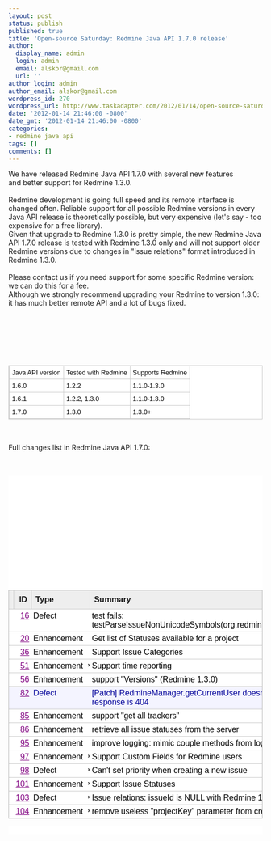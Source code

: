 ```yaml
---
layout: post
status: publish
published: true
title: 'Open-source Saturday: Redmine Java API 1.7.0 release'
author:
  display_name: admin
  login: admin
  email: alskor@gmail.com
  url: ''
author_login: admin
author_email: alskor@gmail.com
wordpress_id: 270
wordpress_url: http://www.taskadapter.com/2012/01/14/open-source-saturday-redmine-java-api-1-7-0-release/
date: '2012-01-14 21:46:00 -0800'
date_gmt: '2012-01-14 21:46:00 -0800'
categories:
- redmine java api
tags: []
comments: []
---
```

<p>We have released Redmine Java API 1.7.0 with several new features and&nbsp;better support for Redmine 1.3.0.<br/><br/>Redmine development is going full speed and its remote interface is changed often. Reliable support for all possible Redmine versions in every Java API release is theoretically possible, but very expensive (let's say - too expensive for a free library). <br/>Given that upgrade to Redmine 1.3.0 is pretty simple,&nbsp;the new Redmine Java API 1.7.0 release is tested with Redmine 1.3.0 only and will not support older Redmine versions due to changes in "issue relations" format introduced in Redmine 1.3.0.<br/><br/>Please contact us if you need support for some specific Redmine version: we can do this for a fee.<br/>Although we strongly recommend upgrading your Redmine to version 1.3.0: it has much better remote API and a lot of bugs fixed.<br/><br/><br/><br />
<table class="wikitable" style="-webkit-border-horizontal-spacing: 0px; -webkit-border-vertical-spacing: 0px; background-color: white; border-bottom-color: rgb(204, 204, 204); border-bottom-style: solid; border-bottom-width: 1px; border-image: initial; border-left-color: rgb(204, 204, 204); border-left-style: solid; border-left-width: 1px; border-right-color: rgb(204, 204, 204); border-right-style: solid; border-right-width: 1px; border-top-color: rgb(204, 204, 204); border-top-style: solid; border-top-width: 1px; color: black; font-family: arial, sans-serif; font-size: 13px;">
<tbody>
<tr>
<td style="border-bottom-color: rgb(204, 204, 204); border-bottom-style: solid; border-bottom-width: 1px; border-image: initial; border-left-color: rgb(204, 204, 204); border-left-style: solid; border-left-width: 1px; border-right-color: rgb(204, 204, 204); border-right-style: solid; border-right-width: 1px; border-top-color: rgb(204, 204, 204); border-top-style: solid; border-top-width: 1px; padding-bottom: 5px; padding-left: 5px; padding-right: 5px; padding-top: 5px;">Java API version</td>
<td style="border-bottom-color: rgb(204, 204, 204); border-bottom-style: solid; border-bottom-width: 1px; border-image: initial; border-left-color: rgb(204, 204, 204); border-left-style: solid; border-left-width: 1px; border-right-color: rgb(204, 204, 204); border-right-style: solid; border-right-width: 1px; border-top-color: rgb(204, 204, 204); border-top-style: solid; border-top-width: 1px; padding-bottom: 5px; padding-left: 5px; padding-right: 5px; padding-top: 5px;">Tested with Redmine</td>
<td style="border-bottom-color: rgb(204, 204, 204); border-bottom-style: solid; border-bottom-width: 1px; border-image: initial; border-left-color: rgb(204, 204, 204); border-left-style: solid; border-left-width: 1px; border-right-color: rgb(204, 204, 204); border-right-style: solid; border-right-width: 1px; border-top-color: rgb(204, 204, 204); border-top-style: solid; border-top-width: 1px; padding-bottom: 5px; padding-left: 5px; padding-right: 5px; padding-top: 5px;">Supports Redmine</td></tr><br />
<tr>
<td style="border-bottom-color: rgb(204, 204, 204); border-bottom-style: solid; border-bottom-width: 1px; border-image: initial; border-left-color: rgb(204, 204, 204); border-left-style: solid; border-left-width: 1px; border-right-color: rgb(204, 204, 204); border-right-style: solid; border-right-width: 1px; border-top-color: rgb(204, 204, 204); border-top-style: solid; border-top-width: 1px; padding-bottom: 5px; padding-left: 5px; padding-right: 5px; padding-top: 5px;">1.6.0</td>
<td style="border-bottom-color: rgb(204, 204, 204); border-bottom-style: solid; border-bottom-width: 1px; border-image: initial; border-left-color: rgb(204, 204, 204); border-left-style: solid; border-left-width: 1px; border-right-color: rgb(204, 204, 204); border-right-style: solid; border-right-width: 1px; border-top-color: rgb(204, 204, 204); border-top-style: solid; border-top-width: 1px; padding-bottom: 5px; padding-left: 5px; padding-right: 5px; padding-top: 5px;">1.2.2</td>
<td style="border-bottom-color: rgb(204, 204, 204); border-bottom-style: solid; border-bottom-width: 1px; border-image: initial; border-left-color: rgb(204, 204, 204); border-left-style: solid; border-left-width: 1px; border-right-color: rgb(204, 204, 204); border-right-style: solid; border-right-width: 1px; border-top-color: rgb(204, 204, 204); border-top-style: solid; border-top-width: 1px; padding-bottom: 5px; padding-left: 5px; padding-right: 5px; padding-top: 5px;">1.1.0-1.3.0</td></tr><br />
<tr>
<td style="border-bottom-color: rgb(204, 204, 204); border-bottom-style: solid; border-bottom-width: 1px; border-image: initial; border-left-color: rgb(204, 204, 204); border-left-style: solid; border-left-width: 1px; border-right-color: rgb(204, 204, 204); border-right-style: solid; border-right-width: 1px; border-top-color: rgb(204, 204, 204); border-top-style: solid; border-top-width: 1px; padding-bottom: 5px; padding-left: 5px; padding-right: 5px; padding-top: 5px;">1.6.1</td>
<td style="border-bottom-color: rgb(204, 204, 204); border-bottom-style: solid; border-bottom-width: 1px; border-image: initial; border-left-color: rgb(204, 204, 204); border-left-style: solid; border-left-width: 1px; border-right-color: rgb(204, 204, 204); border-right-style: solid; border-right-width: 1px; border-top-color: rgb(204, 204, 204); border-top-style: solid; border-top-width: 1px; padding-bottom: 5px; padding-left: 5px; padding-right: 5px; padding-top: 5px;">1.2.2, 1.3.0</td>
<td style="border-bottom-color: rgb(204, 204, 204); border-bottom-style: solid; border-bottom-width: 1px; border-image: initial; border-left-color: rgb(204, 204, 204); border-left-style: solid; border-left-width: 1px; border-right-color: rgb(204, 204, 204); border-right-style: solid; border-right-width: 1px; border-top-color: rgb(204, 204, 204); border-top-style: solid; border-top-width: 1px; padding-bottom: 5px; padding-left: 5px; padding-right: 5px; padding-top: 5px;">1.1.0-1.3.0</td></tr><br />
<tr>
<td style="border-bottom-color: rgb(204, 204, 204); border-bottom-style: solid; border-bottom-width: 1px; border-image: initial; border-left-color: rgb(204, 204, 204); border-left-style: solid; border-left-width: 1px; border-right-color: rgb(204, 204, 204); border-right-style: solid; border-right-width: 1px; border-top-color: rgb(204, 204, 204); border-top-style: solid; border-top-width: 1px; padding-bottom: 5px; padding-left: 5px; padding-right: 5px; padding-top: 5px;">1.7.0</td>
<td style="border-bottom-color: rgb(204, 204, 204); border-bottom-style: solid; border-bottom-width: 1px; border-image: initial; border-left-color: rgb(204, 204, 204); border-left-style: solid; border-left-width: 1px; border-right-color: rgb(204, 204, 204); border-right-style: solid; border-right-width: 1px; border-top-color: rgb(204, 204, 204); border-top-style: solid; border-top-width: 1px; padding-bottom: 5px; padding-left: 5px; padding-right: 5px; padding-top: 5px;">1.3.0</td>
<td style="border-bottom-color: rgb(204, 204, 204); border-bottom-style: solid; border-bottom-width: 1px; border-image: initial; border-left-color: rgb(204, 204, 204); border-left-style: solid; border-left-width: 1px; border-right-color: rgb(204, 204, 204); border-right-style: solid; border-right-width: 1px; border-top-color: rgb(204, 204, 204); border-top-style: solid; border-top-width: 1px; padding-bottom: 5px; padding-left: 5px; padding-right: 5px; padding-top: 5px;">1.3.0+</td></tr></tbody></table><br/><br/>Full changes list in Redmine Java API 1.7.0:<br/><br/><br/>
<div id="cursorarea" style="background-color: white; font-family: arial, sans-serif; font-size: 13px;">
<table border="0" cellpadding="2" cellspacing="0" class="results" id="resultstable" style="border-left-color: rgb(187, 187, 187); border-left-style: solid; border-left-width: 1px; border-right-color: rgb(187, 187, 187); border-right-style: solid; border-right-width: 1px;">
<thead>
<tr id="headingrow" style="border-bottom-color: initial; border-bottom-style: initial; border-bottom-width: 0px;">
<th class="col_0" nowrap="nowrap" style="background-attachment: initial; background-clip: initial; background-color: #eeeeee; background-image: initial; background-origin: initial; background-position: initial initial; background-repeat: initial initial; border-bottom-color: rgb(204, 204, 204); border-bottom-style: solid; border-bottom-width: 1px; border-image: initial; border-left-color: initial; border-left-style: initial; border-left-width: 0px; border-right-color: rgb(204, 204, 204); border-right-style: solid; border-right-width: 1px; border-top-color: rgb(204, 204, 204); border-top-style: solid; border-top-width: 1px; padding-right: 1px; text-align: left;"><br/><span style="font-size: xx-small;"><br/></span></th>
<th class="col_1" style="background-attachment: initial; background-clip: initial; background-color: #eeeeee; background-image: initial; background-origin: initial; border-bottom-color: rgb(204, 204, 204); border-bottom-style: solid; border-bottom-width: 1px; border-image: initial; border-left-color: initial; border-left-style: initial; border-left-width: 0px; border-right-color: rgb(204, 204, 204); border-right-style: solid; border-right-width: 1px; border-top-color: rgb(204, 204, 204); border-top-style: solid; border-top-width: 1px; padding-right: 1px;">ID&nbsp;</th>
<th class="col_2" style="background-attachment: initial; background-clip: initial; background-color: #eeeeee; background-image: initial; background-origin: initial; background-position: initial initial; background-repeat: initial initial; border-bottom-color: rgb(204, 204, 204); border-bottom-style: solid; border-bottom-width: 1px; border-image: initial; border-left-color: initial; border-left-style: initial; border-left-width: 0px; border-right-color: initial; border-right-style: initial; border-right-width: 0px; border-top-color: rgb(204, 204, 204); border-top-style: solid; border-top-width: 1px; padding-right: 1px; text-align: left;"><span style="text-align: center;">Type&nbsp;</span></th>
<th class="col_2" id="summaryheading" nowrap="nowrap" style="background-attachment: initial; background-clip: initial; background-color: #eeeeee; background-image: initial; background-origin: initial; background-position: initial initial; background-repeat: initial initial; border-bottom-color: rgb(204, 204, 204); border-bottom-style: solid; border-bottom-width: 1px; border-image: initial; border-left-color: initial; border-left-style: initial; border-left-width: 0px; border-right-color: rgb(204, 204, 204); border-right-style: solid; border-right-width: 1px; border-top-color: rgb(204, 204, 204); border-top-style: solid; border-top-width: 1px; padding-right: 1px; text-align: left;" width="100%"><br/></th>
<th style="background-attachment: initial; background-clip: initial; background-color: #eeeeee; background-image: initial; background-origin: initial; background-position: initial initial; background-repeat: initial initial; border-bottom-color: rgb(204, 204, 204); border-bottom-style: solid; border-bottom-width: 1px; border-image: initial; border-left-color: initial; border-left-style: initial; border-left-width: 0px; border-right-color: initial; border-right-style: initial; border-right-width: 0px; border-top-color: rgb(204, 204, 204); border-top-style: solid; border-top-width: 1px; padding-right: 1px; text-align: left; width: 3ex;"><span style="text-align: center;">Summary</span></th></tr></thead><br />
<tbody>
<tr class="ifOpened cursor_off">
<td class="vt rowwidgets" nowrap="nowrap" style="background-attachment: initial; background-clip: initial; background-image: initial; background-origin: initial; border-bottom-color: rgb(204, 204, 204); border-bottom-style: solid; border-bottom-width: 1px; cursor: pointer; padding-bottom: 0px; padding-left: 7px; padding-right: 2px; padding-top: 2px; vertical-align: top;"></td>
<td class="vt id col_0" style="background-attachment: initial; background-clip: initial; background-image: initial; background-origin: initial; border-bottom-color: rgb(204, 204, 204); border-bottom-style: solid; border-bottom-width: 1px; cursor: pointer; padding-bottom: 4px; padding-left: 4px; padding-right: 4px; padding-top: 4px; text-align: right; vertical-align: top;"><a href="http:&#47;&#47;code.google.com&#47;p&#47;redmine-java-api&#47;issues&#47;detail?id=16&amp;can=1&amp;q=label%3AMilestone-1.7.0&amp;colspec=ID%20Type%20Summary" style="color: purple; white-space: nowrap;">16</a></td>
<td class="vt col_1" style="background-attachment: initial; background-clip: initial; background-image: initial; background-origin: initial; border-bottom-color: rgb(204, 204, 204); border-bottom-style: solid; border-bottom-width: 1px; cursor: pointer; padding-bottom: 4px; padding-left: 4px; padding-right: 4px; padding-top: 4px; vertical-align: top;"><a href="http:&#47;&#47;code.google.com&#47;p&#47;redmine-java-api&#47;issues&#47;detail?id=16&amp;can=1&amp;q=label%3AMilestone-1.7.0&amp;colspec=ID%20Type%20Summary" style="color: black; text-decoration: none;">Defect</a></td>
<td align="right" class="vt col_2" style="background-attachment: initial; background-clip: initial; background-image: initial; background-origin: initial; border-bottom-color: rgb(204, 204, 204); border-bottom-style: solid; border-bottom-width: 1px; cursor: pointer; padding-bottom: 4px; padding-left: 4px; padding-right: 0px; padding-top: 0.15em; vertical-align: top;" valign="top"></td>
<td class="vt col_2" style="background-attachment: initial; background-clip: initial; background-image: initial; background-origin: initial; border-bottom-color: rgb(204, 204, 204); border-bottom-style: solid; border-bottom-width: 1px; cursor: pointer; padding-bottom: 4px; padding-left: 4px; padding-right: 4px; padding-top: 4px; vertical-align: top;" width="100%"><a href="http:&#47;&#47;code.google.com&#47;p&#47;redmine-java-api&#47;issues&#47;detail?id=16&amp;can=1&amp;q=label%3AMilestone-1.7.0&amp;colspec=ID%20Type%20Summary" style="color: black; text-decoration: none;">test fails: testParseIssueNonUnicodeSymbols(org.redmine.ta.internal.TestRedmineXMLParser)</a></td>
<td style="background-attachment: initial; background-clip: initial; background-image: initial; background-origin: initial; border-bottom-color: rgb(204, 204, 204); border-bottom-style: solid; border-bottom-width: 1px; cursor: pointer; padding-bottom: 4px; padding-left: 4px; padding-right: 4px; padding-top: 4px;"></td></tr><br />
<tr class="ifOpened cursor_off">
<td class="vt rowwidgets" nowrap="nowrap" style="background-attachment: initial; background-clip: initial; background-image: initial; background-origin: initial; border-bottom-color: rgb(204, 204, 204); border-bottom-style: solid; border-bottom-width: 1px; cursor: pointer; padding-bottom: 0px; padding-left: 7px; padding-right: 2px; padding-top: 2px; vertical-align: top;"></td>
<td class="vt id col_0" style="background-attachment: initial; background-clip: initial; background-image: initial; background-origin: initial; border-bottom-color: rgb(204, 204, 204); border-bottom-style: solid; border-bottom-width: 1px; cursor: pointer; padding-bottom: 4px; padding-left: 4px; padding-right: 4px; padding-top: 4px; text-align: right; vertical-align: top;"><a href="http:&#47;&#47;code.google.com&#47;p&#47;redmine-java-api&#47;issues&#47;detail?id=20&amp;can=1&amp;q=label%3AMilestone-1.7.0&amp;colspec=ID%20Type%20Summary" style="color: purple; white-space: nowrap;">20</a></td>
<td class="vt col_1" style="background-attachment: initial; background-clip: initial; background-image: initial; background-origin: initial; border-bottom-color: rgb(204, 204, 204); border-bottom-style: solid; border-bottom-width: 1px; cursor: pointer; padding-bottom: 4px; padding-left: 4px; padding-right: 4px; padding-top: 4px; vertical-align: top;"><a href="http:&#47;&#47;code.google.com&#47;p&#47;redmine-java-api&#47;issues&#47;detail?id=20&amp;can=1&amp;q=label%3AMilestone-1.7.0&amp;colspec=ID%20Type%20Summary" style="color: black; text-decoration: none;">Enhancement</a></td>
<td align="right" class="vt col_2" style="background-attachment: initial; background-clip: initial; background-image: initial; background-origin: initial; border-bottom-color: rgb(204, 204, 204); border-bottom-style: solid; border-bottom-width: 1px; cursor: pointer; padding-bottom: 4px; padding-left: 4px; padding-right: 0px; padding-top: 0.15em; vertical-align: top;" valign="top"></td>
<td class="vt col_2" style="background-attachment: initial; background-clip: initial; background-image: initial; background-origin: initial; border-bottom-color: rgb(204, 204, 204); border-bottom-style: solid; border-bottom-width: 1px; cursor: pointer; padding-bottom: 4px; padding-left: 4px; padding-right: 4px; padding-top: 4px; vertical-align: top;" width="100%"><a href="http:&#47;&#47;code.google.com&#47;p&#47;redmine-java-api&#47;issues&#47;detail?id=20&amp;can=1&amp;q=label%3AMilestone-1.7.0&amp;colspec=ID%20Type%20Summary" style="color: black; text-decoration: none;">Get list of Statuses available for a project</a></td>
<td style="background-attachment: initial; background-clip: initial; background-image: initial; background-origin: initial; border-bottom-color: rgb(204, 204, 204); border-bottom-style: solid; border-bottom-width: 1px; cursor: pointer; padding-bottom: 4px; padding-left: 4px; padding-right: 4px; padding-top: 4px;"></td></tr><br />
<tr class="ifOpened cursor_off">
<td class="vt rowwidgets" nowrap="nowrap" style="background-attachment: initial; background-clip: initial; background-image: initial; background-origin: initial; border-bottom-color: rgb(204, 204, 204); border-bottom-style: solid; border-bottom-width: 1px; cursor: pointer; padding-bottom: 0px; padding-left: 7px; padding-right: 2px; padding-top: 2px; vertical-align: top;"><span style="font-family: Arial; font-size: x-small;"><br/></span></td>
<td class="vt id col_0" style="background-attachment: initial; background-clip: initial; background-image: initial; background-origin: initial; border-bottom-color: rgb(204, 204, 204); border-bottom-style: solid; border-bottom-width: 1px; cursor: pointer; padding-bottom: 4px; padding-left: 4px; padding-right: 4px; padding-top: 4px; text-align: right; vertical-align: top;"><a href="http:&#47;&#47;code.google.com&#47;p&#47;redmine-java-api&#47;issues&#47;detail?id=36&amp;can=1&amp;q=label%3AMilestone-1.7.0&amp;colspec=ID%20Type%20Summary" style="color: purple; white-space: nowrap;">36</a></td>
<td class="vt col_1" style="background-attachment: initial; background-clip: initial; background-image: initial; background-origin: initial; border-bottom-color: rgb(204, 204, 204); border-bottom-style: solid; border-bottom-width: 1px; cursor: pointer; padding-bottom: 4px; padding-left: 4px; padding-right: 4px; padding-top: 4px; vertical-align: top;"><a href="http:&#47;&#47;code.google.com&#47;p&#47;redmine-java-api&#47;issues&#47;detail?id=36&amp;can=1&amp;q=label%3AMilestone-1.7.0&amp;colspec=ID%20Type%20Summary" style="color: black; text-decoration: none;">Enhancement</a></td>
<td align="right" class="vt col_2" style="background-attachment: initial; background-clip: initial; background-image: initial; background-origin: initial; border-bottom-color: rgb(204, 204, 204); border-bottom-style: solid; border-bottom-width: 1px; cursor: pointer; padding-bottom: 4px; padding-left: 4px; padding-right: 0px; padding-top: 0.15em; vertical-align: top;" valign="top"></td>
<td class="vt col_2" style="background-attachment: initial; background-clip: initial; background-image: initial; background-origin: initial; border-bottom-color: rgb(204, 204, 204); border-bottom-style: solid; border-bottom-width: 1px; cursor: pointer; padding-bottom: 4px; padding-left: 4px; padding-right: 4px; padding-top: 4px; vertical-align: top;" width="100%"><a href="http:&#47;&#47;code.google.com&#47;p&#47;redmine-java-api&#47;issues&#47;detail?id=36&amp;can=1&amp;q=label%3AMilestone-1.7.0&amp;colspec=ID%20Type%20Summary" style="color: black; text-decoration: none;">Support Issue Categories</a></td>
<td style="background-attachment: initial; background-clip: initial; background-image: initial; background-origin: initial; border-bottom-color: rgb(204, 204, 204); border-bottom-style: solid; border-bottom-width: 1px; cursor: pointer; padding-bottom: 4px; padding-left: 4px; padding-right: 4px; padding-top: 4px;"></td></tr><br />
<tr class="ifOpened cursor_off">
<td class="vt rowwidgets" nowrap="nowrap" style="background-attachment: initial; background-clip: initial; background-image: initial; background-origin: initial; border-bottom-color: rgb(204, 204, 204); border-bottom-style: solid; border-bottom-width: 1px; cursor: pointer; padding-bottom: 0px; padding-left: 7px; padding-right: 2px; padding-top: 2px; vertical-align: top;"><span style="font-family: Arial; font-size: x-small;"><br/></span></td>
<td class="vt id col_0" style="background-attachment: initial; background-clip: initial; background-image: initial; background-origin: initial; border-bottom-color: rgb(204, 204, 204); border-bottom-style: solid; border-bottom-width: 1px; cursor: pointer; padding-bottom: 4px; padding-left: 4px; padding-right: 4px; padding-top: 4px; text-align: right; vertical-align: top;"><a href="http:&#47;&#47;code.google.com&#47;p&#47;redmine-java-api&#47;issues&#47;detail?id=51&amp;can=1&amp;q=label%3AMilestone-1.7.0&amp;colspec=ID%20Type%20Summary" style="color: purple; white-space: nowrap;">51</a></td>
<td class="vt col_1" style="background-attachment: initial; background-clip: initial; background-image: initial; background-origin: initial; border-bottom-color: rgb(204, 204, 204); border-bottom-style: solid; border-bottom-width: 1px; cursor: pointer; padding-bottom: 4px; padding-left: 4px; padding-right: 4px; padding-top: 4px; vertical-align: top;"><a href="http:&#47;&#47;code.google.com&#47;p&#47;redmine-java-api&#47;issues&#47;detail?id=51&amp;can=1&amp;q=label%3AMilestone-1.7.0&amp;colspec=ID%20Type%20Summary" style="color: black; text-decoration: none;">Enhancement</a></td>
<td align="right" class="vt col_2" style="background-attachment: initial; background-clip: initial; background-image: initial; background-origin: initial; border-bottom-color: rgb(204, 204, 204); border-bottom-style: solid; border-bottom-width: 1px; cursor: pointer; padding-bottom: 4px; padding-left: 4px; padding-right: 0px; padding-top: 0.15em; vertical-align: top;" valign="top"><small><b>&rsaquo;</b></small></td>
<td class="vt col_2" style="background-attachment: initial; background-clip: initial; background-image: initial; background-origin: initial; border-bottom-color: rgb(204, 204, 204); border-bottom-style: solid; border-bottom-width: 1px; cursor: pointer; padding-bottom: 4px; padding-left: 4px; padding-right: 4px; padding-top: 4px; vertical-align: top;" width="100%"><a href="http:&#47;&#47;code.google.com&#47;p&#47;redmine-java-api&#47;issues&#47;detail?id=51&amp;can=1&amp;q=label%3AMilestone-1.7.0&amp;colspec=ID%20Type%20Summary" style="color: black; text-decoration: none;">Support time reporting</a></td>
<td style="background-attachment: initial; background-clip: initial; background-image: initial; background-origin: initial; border-bottom-color: rgb(204, 204, 204); border-bottom-style: solid; border-bottom-width: 1px; cursor: pointer; padding-bottom: 4px; padding-left: 4px; padding-right: 4px; padding-top: 4px;"></td></tr><br />
<tr class="ifOpened cursor_off">
<td class="vt rowwidgets" nowrap="nowrap" style="background-attachment: initial; background-clip: initial; background-image: initial; background-origin: initial; border-bottom-color: rgb(204, 204, 204); border-bottom-style: solid; border-bottom-width: 1px; cursor: pointer; padding-bottom: 0px; padding-left: 7px; padding-right: 2px; padding-top: 2px; vertical-align: top;"><span style="font-family: Arial; font-size: x-small;"><br/></span></td>
<td class="vt id col_0" style="background-attachment: initial; background-clip: initial; background-image: initial; background-origin: initial; border-bottom-color: rgb(204, 204, 204); border-bottom-style: solid; border-bottom-width: 1px; cursor: pointer; padding-bottom: 4px; padding-left: 4px; padding-right: 4px; padding-top: 4px; text-align: right; vertical-align: top;"><a href="http:&#47;&#47;code.google.com&#47;p&#47;redmine-java-api&#47;issues&#47;detail?id=56&amp;can=1&amp;q=label%3AMilestone-1.7.0&amp;colspec=ID%20Type%20Summary" style="color: purple; white-space: nowrap;">56</a></td>
<td class="vt col_1" style="background-attachment: initial; background-clip: initial; background-image: initial; background-origin: initial; border-bottom-color: rgb(204, 204, 204); border-bottom-style: solid; border-bottom-width: 1px; cursor: pointer; padding-bottom: 4px; padding-left: 4px; padding-right: 4px; padding-top: 4px; vertical-align: top;"><a href="http:&#47;&#47;code.google.com&#47;p&#47;redmine-java-api&#47;issues&#47;detail?id=56&amp;can=1&amp;q=label%3AMilestone-1.7.0&amp;colspec=ID%20Type%20Summary" style="color: black; text-decoration: none;">Enhancement</a></td>
<td align="right" class="vt col_2" style="background-attachment: initial; background-clip: initial; background-image: initial; background-origin: initial; border-bottom-color: rgb(204, 204, 204); border-bottom-style: solid; border-bottom-width: 1px; cursor: pointer; padding-bottom: 4px; padding-left: 4px; padding-right: 0px; padding-top: 0.15em; vertical-align: top;" valign="top"></td>
<td class="vt col_2" style="background-attachment: initial; background-clip: initial; background-image: initial; background-origin: initial; border-bottom-color: rgb(204, 204, 204); border-bottom-style: solid; border-bottom-width: 1px; cursor: pointer; padding-bottom: 4px; padding-left: 4px; padding-right: 4px; padding-top: 4px; vertical-align: top;" width="100%"><a href="http:&#47;&#47;code.google.com&#47;p&#47;redmine-java-api&#47;issues&#47;detail?id=56&amp;can=1&amp;q=label%3AMilestone-1.7.0&amp;colspec=ID%20Type%20Summary" style="color: black; text-decoration: none;">support "Versions" (Redmine 1.3.0)</a></td>
<td style="background-attachment: initial; background-clip: initial; background-image: initial; background-origin: initial; border-bottom-color: rgb(204, 204, 204); border-bottom-style: solid; border-bottom-width: 1px; cursor: pointer; padding-bottom: 4px; padding-left: 4px; padding-right: 4px; padding-top: 4px;"></td></tr><br />
<tr class="ifOpened cursor_off hover">
<td class="vt rowwidgets" nowrap="nowrap" style="background-attachment: initial; background-clip: initial; background-color: #f4f4ff; background-image: initial; background-origin: initial; border-bottom-color: rgb(204, 204, 204); border-bottom-style: solid; border-bottom-width: 1px; cursor: pointer; padding-bottom: 0px; padding-left: 7px; padding-right: 2px; padding-top: 2px; vertical-align: top;"><span style="font-family: Arial; font-size: x-small;"><br/></span></td>
<td class="vt id col_0" style="background-attachment: initial; background-clip: initial; background-color: #f4f4ff; background-image: initial; background-origin: initial; background-position: initial initial; background-repeat: initial initial; border-bottom-color: rgb(204, 204, 204); border-bottom-style: solid; border-bottom-width: 1px; color: #000099; cursor: pointer; padding-bottom: 4px; padding-left: 4px; padding-right: 4px; padding-top: 4px; text-align: right; vertical-align: top;"><a href="http:&#47;&#47;code.google.com&#47;p&#47;redmine-java-api&#47;issues&#47;detail?id=82&amp;can=1&amp;q=label%3AMilestone-1.7.0&amp;colspec=ID%20Type%20Summary" style="color: purple; white-space: nowrap;">82</a></td>
<td class="vt col_1" style="background-attachment: initial; background-clip: initial; background-color: #f4f4ff; background-image: initial; background-origin: initial; background-position: initial initial; background-repeat: initial initial; border-bottom-color: rgb(204, 204, 204); border-bottom-style: solid; border-bottom-width: 1px; color: #000099; cursor: pointer; padding-bottom: 4px; padding-left: 4px; padding-right: 4px; padding-top: 4px; vertical-align: top;"><a href="http:&#47;&#47;code.google.com&#47;p&#47;redmine-java-api&#47;issues&#47;detail?id=82&amp;can=1&amp;q=label%3AMilestone-1.7.0&amp;colspec=ID%20Type%20Summary" style="color: #000099; text-decoration: none;">Defect</a></td>
<td align="right" class="vt col_2" style="background-attachment: initial; background-clip: initial; background-color: #f4f4ff; background-image: initial; background-origin: initial; background-position: initial initial; background-repeat: initial initial; border-bottom-color: rgb(204, 204, 204); border-bottom-style: solid; border-bottom-width: 1px; color: #000099; cursor: pointer; padding-bottom: 4px; padding-left: 4px; padding-right: 0px; padding-top: 0.15em; vertical-align: top;" valign="top"></td>
<td class="vt col_2" style="background-attachment: initial; background-clip: initial; background-color: #f4f4ff; background-image: initial; background-origin: initial; background-position: initial initial; background-repeat: initial initial; border-bottom-color: rgb(204, 204, 204); border-bottom-style: solid; border-bottom-width: 1px; color: #000099; cursor: pointer; padding-bottom: 4px; padding-left: 4px; padding-right: 4px; padding-top: 4px; vertical-align: top;" width="100%"><a href="http:&#47;&#47;code.google.com&#47;p&#47;redmine-java-api&#47;issues&#47;detail?id=82&amp;can=1&amp;q=label%3AMilestone-1.7.0&amp;colspec=ID%20Type%20Summary" style="color: #000099; text-decoration: none;">[Patch] RedmineManager.getCurrentUser doesn't throw NotFoundException if server response is 404</a></td>
<td style="background-attachment: initial; background-clip: initial; background-color: #f4f4ff; background-image: initial; background-origin: initial; background-position: initial initial; background-repeat: initial initial; border-bottom-color: rgb(204, 204, 204); border-bottom-style: solid; border-bottom-width: 1px; color: #000099; cursor: pointer; padding-bottom: 4px; padding-left: 4px; padding-right: 4px; padding-top: 4px;"></td></tr><br />
<tr class="ifOpened cursor_off">
<td class="vt rowwidgets" nowrap="nowrap" style="background-attachment: initial; background-clip: initial; background-image: initial; background-origin: initial; border-bottom-color: rgb(204, 204, 204); border-bottom-style: solid; border-bottom-width: 1px; cursor: pointer; padding-bottom: 0px; padding-left: 7px; padding-right: 2px; padding-top: 2px; vertical-align: top;"><span style="font-family: Arial; font-size: x-small;"><br/></span></td>
<td class="vt id col_0" style="background-attachment: initial; background-clip: initial; background-image: initial; background-origin: initial; border-bottom-color: rgb(204, 204, 204); border-bottom-style: solid; border-bottom-width: 1px; cursor: pointer; padding-bottom: 4px; padding-left: 4px; padding-right: 4px; padding-top: 4px; text-align: right; vertical-align: top;"><a href="http:&#47;&#47;code.google.com&#47;p&#47;redmine-java-api&#47;issues&#47;detail?id=85&amp;can=1&amp;q=label%3AMilestone-1.7.0&amp;colspec=ID%20Type%20Summary" style="color: purple; white-space: nowrap;">85</a></td>
<td class="vt col_1" style="background-attachment: initial; background-clip: initial; background-image: initial; background-origin: initial; border-bottom-color: rgb(204, 204, 204); border-bottom-style: solid; border-bottom-width: 1px; cursor: pointer; padding-bottom: 4px; padding-left: 4px; padding-right: 4px; padding-top: 4px; vertical-align: top;"><a href="http:&#47;&#47;code.google.com&#47;p&#47;redmine-java-api&#47;issues&#47;detail?id=85&amp;can=1&amp;q=label%3AMilestone-1.7.0&amp;colspec=ID%20Type%20Summary" style="color: black; text-decoration: none;">Enhancement</a></td>
<td align="right" class="vt col_2" style="background-attachment: initial; background-clip: initial; background-image: initial; background-origin: initial; border-bottom-color: rgb(204, 204, 204); border-bottom-style: solid; border-bottom-width: 1px; cursor: pointer; padding-bottom: 4px; padding-left: 4px; padding-right: 0px; padding-top: 0.15em; vertical-align: top;" valign="top"></td>
<td class="vt col_2" style="background-attachment: initial; background-clip: initial; background-image: initial; background-origin: initial; border-bottom-color: rgb(204, 204, 204); border-bottom-style: solid; border-bottom-width: 1px; cursor: pointer; padding-bottom: 4px; padding-left: 4px; padding-right: 4px; padding-top: 4px; vertical-align: top;" width="100%"><a href="http:&#47;&#47;code.google.com&#47;p&#47;redmine-java-api&#47;issues&#47;detail?id=85&amp;can=1&amp;q=label%3AMilestone-1.7.0&amp;colspec=ID%20Type%20Summary" style="color: black; text-decoration: none;">support "get all trackers"</a></td>
<td style="background-attachment: initial; background-clip: initial; background-image: initial; background-origin: initial; border-bottom-color: rgb(204, 204, 204); border-bottom-style: solid; border-bottom-width: 1px; cursor: pointer; padding-bottom: 4px; padding-left: 4px; padding-right: 4px; padding-top: 4px;"></td></tr><br />
<tr class="ifOpened cursor_off">
<td class="vt rowwidgets" nowrap="nowrap" style="background-attachment: initial; background-clip: initial; background-image: initial; background-origin: initial; border-bottom-color: rgb(204, 204, 204); border-bottom-style: solid; border-bottom-width: 1px; cursor: pointer; padding-bottom: 0px; padding-left: 7px; padding-right: 2px; padding-top: 2px; vertical-align: top;"><span style="font-family: Arial; font-size: x-small;"><br/></span></td>
<td class="vt id col_0" style="background-attachment: initial; background-clip: initial; background-image: initial; background-origin: initial; border-bottom-color: rgb(204, 204, 204); border-bottom-style: solid; border-bottom-width: 1px; cursor: pointer; padding-bottom: 4px; padding-left: 4px; padding-right: 4px; padding-top: 4px; text-align: right; vertical-align: top;"><a href="http:&#47;&#47;code.google.com&#47;p&#47;redmine-java-api&#47;issues&#47;detail?id=86&amp;can=1&amp;q=label%3AMilestone-1.7.0&amp;colspec=ID%20Type%20Summary" style="color: purple; white-space: nowrap;">86</a></td>
<td class="vt col_1" style="background-attachment: initial; background-clip: initial; background-image: initial; background-origin: initial; border-bottom-color: rgb(204, 204, 204); border-bottom-style: solid; border-bottom-width: 1px; cursor: pointer; padding-bottom: 4px; padding-left: 4px; padding-right: 4px; padding-top: 4px; vertical-align: top;"><a href="http:&#47;&#47;code.google.com&#47;p&#47;redmine-java-api&#47;issues&#47;detail?id=86&amp;can=1&amp;q=label%3AMilestone-1.7.0&amp;colspec=ID%20Type%20Summary" style="color: black; text-decoration: none;">Enhancement</a></td>
<td align="right" class="vt col_2" style="background-attachment: initial; background-clip: initial; background-image: initial; background-origin: initial; border-bottom-color: rgb(204, 204, 204); border-bottom-style: solid; border-bottom-width: 1px; cursor: pointer; padding-bottom: 4px; padding-left: 4px; padding-right: 0px; padding-top: 0.15em; vertical-align: top;" valign="top"></td>
<td class="vt col_2" style="background-attachment: initial; background-clip: initial; background-image: initial; background-origin: initial; border-bottom-color: rgb(204, 204, 204); border-bottom-style: solid; border-bottom-width: 1px; cursor: pointer; padding-bottom: 4px; padding-left: 4px; padding-right: 4px; padding-top: 4px; vertical-align: top;" width="100%"><a href="http:&#47;&#47;code.google.com&#47;p&#47;redmine-java-api&#47;issues&#47;detail?id=86&amp;can=1&amp;q=label%3AMilestone-1.7.0&amp;colspec=ID%20Type%20Summary" style="color: black; text-decoration: none;">retrieve all issue statuses from the server</a></td>
<td style="background-attachment: initial; background-clip: initial; background-image: initial; background-origin: initial; border-bottom-color: rgb(204, 204, 204); border-bottom-style: solid; border-bottom-width: 1px; cursor: pointer; padding-bottom: 4px; padding-left: 4px; padding-right: 4px; padding-top: 4px;"></td></tr><br />
<tr class="ifOpened cursor_off">
<td class="vt rowwidgets" nowrap="nowrap" style="background-attachment: initial; background-clip: initial; background-image: initial; background-origin: initial; border-bottom-color: rgb(204, 204, 204); border-bottom-style: solid; border-bottom-width: 1px; cursor: pointer; padding-bottom: 0px; padding-left: 7px; padding-right: 2px; padding-top: 2px; vertical-align: top;"><span style="font-family: Arial; font-size: x-small;"><br/></span></td>
<td class="vt id col_0" style="background-attachment: initial; background-clip: initial; background-image: initial; background-origin: initial; border-bottom-color: rgb(204, 204, 204); border-bottom-style: solid; border-bottom-width: 1px; cursor: pointer; padding-bottom: 4px; padding-left: 4px; padding-right: 4px; padding-top: 4px; text-align: right; vertical-align: top;"><a href="http:&#47;&#47;code.google.com&#47;p&#47;redmine-java-api&#47;issues&#47;detail?id=95&amp;can=1&amp;q=label%3AMilestone-1.7.0&amp;colspec=ID%20Type%20Summary" style="color: purple; white-space: nowrap;">95</a></td>
<td class="vt col_1" style="background-attachment: initial; background-clip: initial; background-image: initial; background-origin: initial; border-bottom-color: rgb(204, 204, 204); border-bottom-style: solid; border-bottom-width: 1px; cursor: pointer; padding-bottom: 4px; padding-left: 4px; padding-right: 4px; padding-top: 4px; vertical-align: top;"><a href="http:&#47;&#47;code.google.com&#47;p&#47;redmine-java-api&#47;issues&#47;detail?id=95&amp;can=1&amp;q=label%3AMilestone-1.7.0&amp;colspec=ID%20Type%20Summary" style="color: black; text-decoration: none;">Enhancement</a></td>
<td align="right" class="vt col_2" style="background-attachment: initial; background-clip: initial; background-image: initial; background-origin: initial; border-bottom-color: rgb(204, 204, 204); border-bottom-style: solid; border-bottom-width: 1px; cursor: pointer; padding-bottom: 4px; padding-left: 4px; padding-right: 0px; padding-top: 0.15em; vertical-align: top;" valign="top"></td>
<td class="vt col_2" style="background-attachment: initial; background-clip: initial; background-image: initial; background-origin: initial; border-bottom-color: rgb(204, 204, 204); border-bottom-style: solid; border-bottom-width: 1px; cursor: pointer; padding-bottom: 4px; padding-left: 4px; padding-right: 4px; padding-top: 4px; vertical-align: top;" width="100%"><a href="http:&#47;&#47;code.google.com&#47;p&#47;redmine-java-api&#47;issues&#47;detail?id=95&amp;can=1&amp;q=label%3AMilestone-1.7.0&amp;colspec=ID%20Type%20Summary" style="color: black; text-decoration: none;">improve logging: mimic couple methods from log4j</a></td>
<td style="background-attachment: initial; background-clip: initial; background-image: initial; background-origin: initial; border-bottom-color: rgb(204, 204, 204); border-bottom-style: solid; border-bottom-width: 1px; cursor: pointer; padding-bottom: 4px; padding-left: 4px; padding-right: 4px; padding-top: 4px;"></td></tr><br />
<tr class="ifOpened cursor_off">
<td class="vt rowwidgets" nowrap="nowrap" style="background-attachment: initial; background-clip: initial; background-image: initial; background-origin: initial; border-bottom-color: rgb(204, 204, 204); border-bottom-style: solid; border-bottom-width: 1px; cursor: pointer; padding-bottom: 0px; padding-left: 7px; padding-right: 2px; padding-top: 2px; vertical-align: top;"><span style="font-family: Arial; font-size: x-small;"><br/></span></td>
<td class="vt id col_0" style="background-attachment: initial; background-clip: initial; background-image: initial; background-origin: initial; border-bottom-color: rgb(204, 204, 204); border-bottom-style: solid; border-bottom-width: 1px; cursor: pointer; padding-bottom: 4px; padding-left: 4px; padding-right: 4px; padding-top: 4px; text-align: right; vertical-align: top;"><a href="http:&#47;&#47;code.google.com&#47;p&#47;redmine-java-api&#47;issues&#47;detail?id=97&amp;can=1&amp;q=label%3AMilestone-1.7.0&amp;colspec=ID%20Type%20Summary" style="color: purple; white-space: nowrap;">97</a></td>
<td class="vt col_1" style="background-attachment: initial; background-clip: initial; background-image: initial; background-origin: initial; border-bottom-color: rgb(204, 204, 204); border-bottom-style: solid; border-bottom-width: 1px; cursor: pointer; padding-bottom: 4px; padding-left: 4px; padding-right: 4px; padding-top: 4px; vertical-align: top;"><a href="http:&#47;&#47;code.google.com&#47;p&#47;redmine-java-api&#47;issues&#47;detail?id=97&amp;can=1&amp;q=label%3AMilestone-1.7.0&amp;colspec=ID%20Type%20Summary" style="color: black; text-decoration: none;">Enhancement</a></td>
<td align="right" class="vt col_2" style="background-attachment: initial; background-clip: initial; background-image: initial; background-origin: initial; border-bottom-color: rgb(204, 204, 204); border-bottom-style: solid; border-bottom-width: 1px; cursor: pointer; padding-bottom: 4px; padding-left: 4px; padding-right: 0px; padding-top: 0.15em; vertical-align: top;" valign="top"><small><b>&rsaquo;</b></small></td>
<td class="vt col_2" style="background-attachment: initial; background-clip: initial; background-image: initial; background-origin: initial; border-bottom-color: rgb(204, 204, 204); border-bottom-style: solid; border-bottom-width: 1px; cursor: pointer; padding-bottom: 4px; padding-left: 4px; padding-right: 4px; padding-top: 4px; vertical-align: top;" width="100%"><a href="http:&#47;&#47;code.google.com&#47;p&#47;redmine-java-api&#47;issues&#47;detail?id=97&amp;can=1&amp;q=label%3AMilestone-1.7.0&amp;colspec=ID%20Type%20Summary" style="color: black; text-decoration: none;">Support Custom Fields for Redmine users</a></td>
<td style="background-attachment: initial; background-clip: initial; background-image: initial; background-origin: initial; border-bottom-color: rgb(204, 204, 204); border-bottom-style: solid; border-bottom-width: 1px; cursor: pointer; padding-bottom: 4px; padding-left: 4px; padding-right: 4px; padding-top: 4px;"></td></tr><br />
<tr class="ifOpened cursor_off">
<td class="vt rowwidgets" nowrap="nowrap" style="background-attachment: initial; background-clip: initial; background-image: initial; background-origin: initial; border-bottom-color: rgb(204, 204, 204); border-bottom-style: solid; border-bottom-width: 1px; cursor: pointer; padding-bottom: 0px; padding-left: 7px; padding-right: 2px; padding-top: 2px; vertical-align: top;"><span style="font-family: Arial; font-size: x-small;"><br/></span></td>
<td class="vt id col_0" style="background-attachment: initial; background-clip: initial; background-image: initial; background-origin: initial; border-bottom-color: rgb(204, 204, 204); border-bottom-style: solid; border-bottom-width: 1px; cursor: pointer; padding-bottom: 4px; padding-left: 4px; padding-right: 4px; padding-top: 4px; text-align: right; vertical-align: top;"><a href="http:&#47;&#47;code.google.com&#47;p&#47;redmine-java-api&#47;issues&#47;detail?id=98&amp;can=1&amp;q=label%3AMilestone-1.7.0&amp;colspec=ID%20Type%20Summary" style="color: purple; white-space: nowrap;">98</a></td>
<td class="vt col_1" style="background-attachment: initial; background-clip: initial; background-image: initial; background-origin: initial; border-bottom-color: rgb(204, 204, 204); border-bottom-style: solid; border-bottom-width: 1px; cursor: pointer; padding-bottom: 4px; padding-left: 4px; padding-right: 4px; padding-top: 4px; vertical-align: top;"><a href="http:&#47;&#47;code.google.com&#47;p&#47;redmine-java-api&#47;issues&#47;detail?id=98&amp;can=1&amp;q=label%3AMilestone-1.7.0&amp;colspec=ID%20Type%20Summary" style="color: black; text-decoration: none;">Defect</a></td>
<td align="right" class="vt col_2" style="background-attachment: initial; background-clip: initial; background-image: initial; background-origin: initial; border-bottom-color: rgb(204, 204, 204); border-bottom-style: solid; border-bottom-width: 1px; cursor: pointer; padding-bottom: 4px; padding-left: 4px; padding-right: 0px; padding-top: 0.15em; vertical-align: top;" valign="top"><small><b>&rsaquo;</b></small></td>
<td class="vt col_2" style="background-attachment: initial; background-clip: initial; background-image: initial; background-origin: initial; border-bottom-color: rgb(204, 204, 204); border-bottom-style: solid; border-bottom-width: 1px; cursor: pointer; padding-bottom: 4px; padding-left: 4px; padding-right: 4px; padding-top: 4px; vertical-align: top;" width="100%"><a href="http:&#47;&#47;code.google.com&#47;p&#47;redmine-java-api&#47;issues&#47;detail?id=98&amp;can=1&amp;q=label%3AMilestone-1.7.0&amp;colspec=ID%20Type%20Summary" style="color: black; text-decoration: none;">Can't set priority when creating a new issue</a></td>
<td style="background-attachment: initial; background-clip: initial; background-image: initial; background-origin: initial; border-bottom-color: rgb(204, 204, 204); border-bottom-style: solid; border-bottom-width: 1px; cursor: pointer; padding-bottom: 4px; padding-left: 4px; padding-right: 4px; padding-top: 4px;"></td></tr><br />
<tr class="ifOpened cursor_off">
<td class="vt rowwidgets" nowrap="nowrap" style="background-attachment: initial; background-clip: initial; background-image: initial; background-origin: initial; border-bottom-color: rgb(204, 204, 204); border-bottom-style: solid; border-bottom-width: 1px; cursor: pointer; padding-bottom: 0px; padding-left: 7px; padding-right: 2px; padding-top: 2px; vertical-align: top;"><span style="font-family: Arial; font-size: x-small;"><br/></span></td>
<td class="vt id col_0" style="background-attachment: initial; background-clip: initial; background-image: initial; background-origin: initial; border-bottom-color: rgb(204, 204, 204); border-bottom-style: solid; border-bottom-width: 1px; cursor: pointer; padding-bottom: 4px; padding-left: 4px; padding-right: 4px; padding-top: 4px; text-align: right; vertical-align: top;"><a href="http:&#47;&#47;code.google.com&#47;p&#47;redmine-java-api&#47;issues&#47;detail?id=101&amp;can=1&amp;q=label%3AMilestone-1.7.0&amp;colspec=ID%20Type%20Summary" style="color: purple; white-space: nowrap;">101</a></td>
<td class="vt col_1" style="background-attachment: initial; background-clip: initial; background-image: initial; background-origin: initial; border-bottom-color: rgb(204, 204, 204); border-bottom-style: solid; border-bottom-width: 1px; cursor: pointer; padding-bottom: 4px; padding-left: 4px; padding-right: 4px; padding-top: 4px; vertical-align: top;"><a href="http:&#47;&#47;code.google.com&#47;p&#47;redmine-java-api&#47;issues&#47;detail?id=101&amp;can=1&amp;q=label%3AMilestone-1.7.0&amp;colspec=ID%20Type%20Summary" style="color: black; text-decoration: none;">Enhancement</a></td>
<td align="right" class="vt col_2" style="background-attachment: initial; background-clip: initial; background-image: initial; background-origin: initial; border-bottom-color: rgb(204, 204, 204); border-bottom-style: solid; border-bottom-width: 1px; cursor: pointer; padding-bottom: 4px; padding-left: 4px; padding-right: 0px; padding-top: 0.15em; vertical-align: top;" valign="top"><small><b>&rsaquo;</b></small></td>
<td class="vt col_2" style="background-attachment: initial; background-clip: initial; background-image: initial; background-origin: initial; border-bottom-color: rgb(204, 204, 204); border-bottom-style: solid; border-bottom-width: 1px; cursor: pointer; padding-bottom: 4px; padding-left: 4px; padding-right: 4px; padding-top: 4px; vertical-align: top;" width="100%"><a href="http:&#47;&#47;code.google.com&#47;p&#47;redmine-java-api&#47;issues&#47;detail?id=101&amp;can=1&amp;q=label%3AMilestone-1.7.0&amp;colspec=ID%20Type%20Summary" style="color: black; text-decoration: none;">Support Issue Statuses</a></td>
<td style="background-attachment: initial; background-clip: initial; background-image: initial; background-origin: initial; border-bottom-color: rgb(204, 204, 204); border-bottom-style: solid; border-bottom-width: 1px; cursor: pointer; padding-bottom: 4px; padding-left: 4px; padding-right: 4px; padding-top: 4px;"></td></tr><br />
<tr class="ifOpened cursor_off">
<td class="vt rowwidgets" nowrap="nowrap" style="background-attachment: initial; background-clip: initial; background-image: initial; background-origin: initial; border-bottom-color: rgb(204, 204, 204); border-bottom-style: solid; border-bottom-width: 1px; cursor: pointer; padding-bottom: 0px; padding-left: 7px; padding-right: 2px; padding-top: 2px; vertical-align: top;"><span style="font-family: Arial; font-size: x-small;"><br/></span></td>
<td class="vt id col_0" style="background-attachment: initial; background-clip: initial; background-image: initial; background-origin: initial; border-bottom-color: rgb(204, 204, 204); border-bottom-style: solid; border-bottom-width: 1px; cursor: pointer; padding-bottom: 4px; padding-left: 4px; padding-right: 4px; padding-top: 4px; text-align: right; vertical-align: top;"><a href="http:&#47;&#47;code.google.com&#47;p&#47;redmine-java-api&#47;issues&#47;detail?id=103&amp;can=1&amp;q=label%3AMilestone-1.7.0&amp;colspec=ID%20Type%20Summary" style="color: purple; white-space: nowrap;">103</a></td>
<td class="vt col_1" style="background-attachment: initial; background-clip: initial; background-image: initial; background-origin: initial; border-bottom-color: rgb(204, 204, 204); border-bottom-style: solid; border-bottom-width: 1px; cursor: pointer; padding-bottom: 4px; padding-left: 4px; padding-right: 4px; padding-top: 4px; vertical-align: top;"><a href="http:&#47;&#47;code.google.com&#47;p&#47;redmine-java-api&#47;issues&#47;detail?id=103&amp;can=1&amp;q=label%3AMilestone-1.7.0&amp;colspec=ID%20Type%20Summary" style="color: black; text-decoration: none;">Defect</a></td>
<td align="right" class="vt col_2" style="background-attachment: initial; background-clip: initial; background-image: initial; background-origin: initial; border-bottom-color: rgb(204, 204, 204); border-bottom-style: solid; border-bottom-width: 1px; cursor: pointer; padding-bottom: 4px; padding-left: 4px; padding-right: 0px; padding-top: 0.15em; vertical-align: top;" valign="top"><small><b>&rsaquo;</b></small></td>
<td class="vt col_2" style="background-attachment: initial; background-clip: initial; background-image: initial; background-origin: initial; border-bottom-color: rgb(204, 204, 204); border-bottom-style: solid; border-bottom-width: 1px; cursor: pointer; padding-bottom: 4px; padding-left: 4px; padding-right: 4px; padding-top: 4px; vertical-align: top;" width="100%"><a href="http:&#47;&#47;code.google.com&#47;p&#47;redmine-java-api&#47;issues&#47;detail?id=103&amp;can=1&amp;q=label%3AMilestone-1.7.0&amp;colspec=ID%20Type%20Summary" style="color: black; text-decoration: none;">Issue relations: issueId is NULL with Redmine 1.3.0</a></td>
<td style="background-attachment: initial; background-clip: initial; background-image: initial; background-origin: initial; border-bottom-color: rgb(204, 204, 204); border-bottom-style: solid; border-bottom-width: 1px; cursor: pointer; padding-bottom: 4px; padding-left: 4px; padding-right: 4px; padding-top: 4px;"></td></tr><br />
<tr class="ifOpened cursor_off" style="border-bottom-color: initial; border-bottom-style: initial; border-bottom-width: 0px;">
<td class="vt rowwidgets" nowrap="nowrap" style="background-attachment: initial; background-clip: initial; background-image: initial; background-origin: initial; border-bottom-color: rgb(204, 204, 204); border-bottom-style: solid; border-bottom-width: 1px; cursor: pointer; padding-bottom: 0px; padding-left: 7px; padding-right: 2px; padding-top: 2px; vertical-align: top;"><span style="font-family: Arial; font-size: x-small;"><br/></span></td>
<td class="vt id col_0" style="background-attachment: initial; background-clip: initial; background-image: initial; background-origin: initial; border-bottom-color: rgb(204, 204, 204); border-bottom-style: solid; border-bottom-width: 1px; cursor: pointer; padding-bottom: 4px; padding-left: 4px; padding-right: 4px; padding-top: 4px; text-align: right; vertical-align: top;"><a href="http:&#47;&#47;code.google.com&#47;p&#47;redmine-java-api&#47;issues&#47;detail?id=104&amp;can=1&amp;q=label%3AMilestone-1.7.0&amp;colspec=ID%20Type%20Summary" style="color: purple; white-space: nowrap;">104</a></td>
<td class="vt col_1" style="background-attachment: initial; background-clip: initial; background-image: initial; background-origin: initial; border-bottom-color: rgb(204, 204, 204); border-bottom-style: solid; border-bottom-width: 1px; cursor: pointer; padding-bottom: 4px; padding-left: 4px; padding-right: 4px; padding-top: 4px; vertical-align: top;"><a href="http:&#47;&#47;code.google.com&#47;p&#47;redmine-java-api&#47;issues&#47;detail?id=104&amp;can=1&amp;q=label%3AMilestone-1.7.0&amp;colspec=ID%20Type%20Summary" style="color: black; text-decoration: none;">Enhancement</a></td>
<td align="right" class="vt col_2" style="background-attachment: initial; background-clip: initial; background-image: initial; background-origin: initial; border-bottom-color: rgb(204, 204, 204); border-bottom-style: solid; border-bottom-width: 1px; cursor: pointer; padding-bottom: 4px; padding-left: 4px; padding-right: 0px; padding-top: 0.15em; vertical-align: top;" valign="top"><small><b>&rsaquo;</b></small></td>
<td class="vt col_2" style="background-attachment: initial; background-clip: initial; background-image: initial; background-origin: initial; border-bottom-color: rgb(204, 204, 204); border-bottom-style: solid; border-bottom-width: 1px; cursor: pointer; padding-bottom: 4px; padding-left: 4px; padding-right: 4px; padding-top: 4px; vertical-align: top;" width="100%"><a href="http:&#47;&#47;code.google.com&#47;p&#47;redmine-java-api&#47;issues&#47;detail?id=104&amp;can=1&amp;q=label%3AMilestone-1.7.0&amp;colspec=ID%20Type%20Summary" style="color: black; text-decoration: none;">remove useless "projectKey" parameter from createRelation() method</a></td>
<td style="background-attachment: initial; background-clip: initial; background-image: initial; background-origin: initial; border-bottom-color: rgb(204, 204, 204); border-bottom-style: solid; border-bottom-width: 1px; cursor: pointer; padding-bottom: 4px; padding-left: 4px; padding-right: 4px; padding-top: 4px;"></td></tr></tbody></table></div>
<div id="cursorarea" style="background-color: white; font-family: arial, sans-serif; font-size: 13px;"><br/></div></p>
